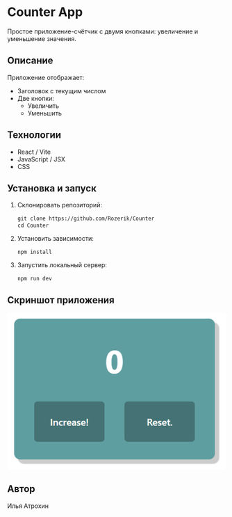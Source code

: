 # Counter App

Простое приложение-счётчик с двумя кнопками: увеличение и уменьшение значения.
## Описание

Приложение отображает:
- Заголовок с текущим числом
- Две кнопки:
  - Увеличить
  - Уменьшить

## Технологии

- React / Vite
- JavaScript / JSX
- CSS

## Установка и запуск

1. Склонировать репозиторий:

   ```
   git clone https://github.com/Rozerik/Counter
   cd Counter
   ```
2. Установить зависимости:
   
    ```
    npm install
    ```
3. Запустить локальный сервер:
   
    ```
    npm run dev
    ```
## Скриншот приложения

![Скриншот приложения](public/assets/example.png)

## Автор

Илья Атрохин
